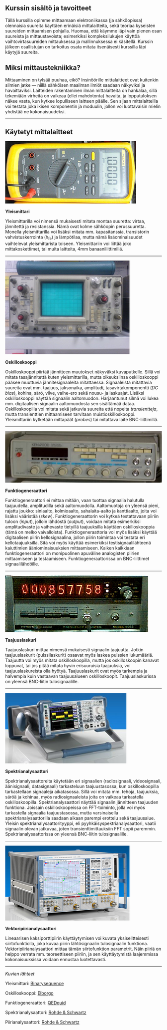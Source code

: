 ## Kurssin sisältö ja tavoitteet

Tällä kurssilla opimme mittaamaan elektroniikassa (ja sähköopissa)
olennaisia suureita käyttäen erinäisiä mittalaitteita, sekä teoriaa
kyseisten suureiden mittaamisen pohjalla. Huomaa, että käymme läpi vain
pienen osan suureista ja mittaustavoista; esimerkiksi kompleksilukujen
käyttöä vaihtovirtasuureiden mittauksessa ja mallinnuksessa ei
käsitellä. Kurssin jälkeen osallistujan on tarkoitus osata mitata
itsenäisesti kurssilla läpi käytyjä suureita.

## Miksi mittaustekniikka?

Mittaaminen on tylsää puuhaa, eikö? Insinöörille
mittalaitteet ovat kuitenkin silmien jatke &mdash; niillä sähköisen
maailman ilmiöt saadaan näkyviksi ja havaittaviksi. Laitteiden
rakentaminen ilman mittalaitteita on hankalaa, sillä tekemiään
virheitä on vaikeaa (ellei mahdotonta) havaita, ja lopputuloksen
näkee vasta, kun kytkee lopulliseen laitteen päälle. Sen sijaan
mittalaitteilla voi testata joka ikisen komponentin ja moduulin, jollon
voi luottavaisin mielin yhdistää ne kokonaisuudeksi.

---

## Käytetyt mittalaitteet

![Yleismittari](fluke.jpg)

**Yleismittari**

Yleismittarilla voi nimensä mukaisesti mitata montaa suuretta:
virtaa, jännitettä ja resistanssia. Nämä ovat kolme sähköopin
perussuuretta. Monella yleismittarilla voi lisäksi mitata
mm. kapasitanssia, transistorin vahvistuskerrointa (h<sub>fe</sub>) ja
lämpötilaa, mutta nämä lisäominaisuudet vaihtelevat yleismittarista
toiseen. Yleismittariin voi liittää joko mittakoskettimet, tai muita
laitteita, 4mm banaaniliittimillä.


---

![Oskilloskooppi](tektronix.jpg)

**Oskilloskooppi**

Oskilloskooppi piirtää jännitteen muutokset näkyväksi
kuvaputkelle. Sillä voi mitata tasajännitettä kuten yleismittarilla,
mutta oikeuksiinsa oskilloskooppi pääsee muuttuvia jännitesignaaleita
mitattaessa. Signaaleista mitattavia suureita ovat mm. taajuus,
jaksonaika, amplitudi, tasavirtakomponentti (*DC bias*), kohina,
särö, viive, vaihe-ero sekä nousu- ja laskuajat. Lisäksi
oskilloskooppi näyttää signaalin aaltomuodon. Harjaantunut silmä
voi lukea mm. digitaalisen signaalin aaltomuodosta sen sisältämää
dataa. Oskilloskoopilla voi mitata sekä jatkuvia suureita että
nopeita *transientteja*, mutta transienttien mittaamiseen tarvitaan
muistioskilloskooppi. Yleismittariin kytketään mittapäät (*probes*)
tai mitattava laite BNC-liittimillä.

---

![Funktiogeneraattori](kenwood.jpg)

**Funktiogeneraattori**

Funktiogeneraattori ei mittaa mitään, vaan tuottaa signaalia
halutulla taajuudella, amplitudilla sekä aaltomuodolla. Aaltomuotoja
on yleensä pieni, rajattu joukko: siniaalto, kolmioaalto,
sahalaita-aalto ja kanttiaalto, joita voi lisäksi vääristää
(*skew*). Funktiogeneraattorin voi kytkeä testattavaan piiriin tuloon
(*input*), jolloin lähdöstä (*output*), voidaan mitata esimerkiksi
amplitudivaste ja vaihevaste tietyillä taajuuksilla käyttäen
oskilloskooppia (tämä on melko vaivalloista). Funktiogeneraattoria
voi myös lisäksi käyttää digitaalisen piirin kellosignaalina,
jollon piirin toimintaa voi testata eri kellotaajuuksilla. Sitä
voi myös käyttää esimerkiksi testisignaalilähteenä kaiuttimien
ääniominaisuuksien mittaamiseen. Kaiken kaikkiaan funktiogeneraattori
on monipuolinen apuväline analogisten piirien mittaamiseen ja
testaamiseen. Funktiogeneraattorissa on BNC-liittimet signaalilähdöille.

---

![Taajuuslaskuri](systrondonner.jpg)

**Taajuuslaskuri**

Taajuuslaskuri mittaa nimensä mukaisesti signaalin taajuutta. Jotkin
taajuuslaskurit (pulssilaskurit) osaavat myös laskea pulssien
lukumääriä. Taajuutta voi myös mitata oskilloskoopilla, mutta jos
oskilloskoopin kanavat loppuvat, tai jos pitää mitata hyvin erisuuruisia
taajuuksia, voi taajuuslaskureista olla hyötyä. Taajuuslaskurit
ovat myös tarkempia ja halvempia kuin vastaavan taajuusalueen
oskilloskoopit. Taajuuslaskurissa on yleensä BNC-liitin tulosignaalille.

---

![Spektrianalysaattori](rs.jpg)

**Spektrianalysaattori**

Spektrianalysaattoreita käytetään eri signaalien (radiosignaali,
videosignaali, äänisignaali, datasignaali) tarkasteluun
taajuustasossa, kun oskilloskoopilla tarkastellaan signaaleja
aikatasossa. Sillä voi mitata mm. tehoja, taajuuksia, säröä
ja kohinaa, myös radiosignaaleista joita on vaikeaa tarkastella
oskilloskoopilla. Spektrianalysaattori näyttää signaalin
jännitteen taajuuden funktiona. Joissain oskilloskoopeissa on
FFT-toiminto, jolla voi myös tarkastella signaalia taajuustasossa,
mutta varsinaisella spektrianalysaattorilla saadaan aikaan parempi
erottelu sekä taajuusalue. Yleisin spektrianalysaattorityyppi, eli
pyyhkäisyspektrianalysaattori, vaatii signaalin olevan jatkuvaa, joten
transienttimittauksiin FFT sopii paremmin. Spektrianalysaattorissa on
yleensä BNC-liitin tulosignaalille.

---

![Piirianalysaattori](rs2.jpg)

**Vektoripiirianalysaattori**

Lineaarisen kaksiporttipiirin käyttäytymisen voi kuvata
yksiselitteisesti siirtofunktiolla, joka kuvaa piirin lähtösignaalin
tulosignaalin funktiona. Vektoripiirianalysaattori mittaa tämän
siirtofunktion parametrit. Näin piiriä on helppo verrata
mm. teoreettiseen piiriin, ja sen käyttäytymistä laajemmissa
kokonaisuuksissa voidaan ennustaa luotettavasti.

---

*Kuvien lähteet*

Yleismittari:
[Binarysequence](https://en.wikipedia.org/wiki/Multimeter#/media/File:Fluke87-V_Multimeter.jpg)

Oskilloskooppi:
[Elborgo](https://en.wikipedia.org/wiki/Oscilloscope#/media/File:Tektronix_465_Oscilloscope.jpg)

Funktiogeneraattori:
[QEDquid](https://en.wikipedia.org/wiki/Function_generator#/media/File:Kenwood_FG273_Function_Generator.jpg)

Spektrianalysaattori: [Rohde &
Schwartz](https://en.wikipedia.org/wiki/Spectrum_analyzer#/media/File:FSL.jpg)

Piirianalysaattori: [Rohde &
Schwartz](https://en.wikipedia.org/wiki/Network_analyzer_%28electrical%29#/media/File:Netzwerkanalysator_ZVA40_RSD.jpg)
